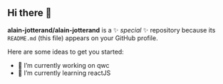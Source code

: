 ## Hi there 👋

**alain-jotterand/alain-jotterand** is a ✨ _special_ ✨ repository because its `README.md` (this file) appears on your GitHub profile.

Here are some ideas to get you started:

- 🔭 I’m currently working on qwc 
- 🌱 I’m currently learning reactJS


